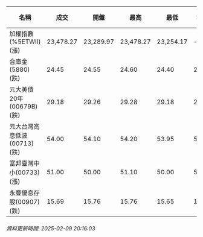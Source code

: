 | 名稱 | 成交 | 開盤 | 最高 | 最低 | 均價 | 成交金額(億) | 昨收 | 漲跌幅 | 漲跌 | 總量 | 昨量 | 振幅 |
| -------- | -------- | -------- | -------- |-------- | -------- | -------- |-------- |-------- |-------- | -------- | -------- |-------- |
|加權指數(%5ETWII) (漲)|23,478.27|23,289.97|23,478.27|23,254.17|-|3,524.45|23,316.60|0.69%|161.67|5,945,995|0|0.96%|
|合庫金(5880) (跌)|24.45|24.55|24.60|24.40|24.45|1.79|24.65|0.81%|0.20|7,339|6,222|0.81%|
|元大美債20年(00679B) (跌)|29.18|29.26|29.28|29.18|29.23|13.62|29.22|0.14%|0.04|46,612|71,242|0.34%|
|元大台灣高息低波(00713) (跌)|54.00|54.10|54.20|53.95|54.04|4.79|54.10|0.18%|0.10|8,856|13,256|0.46%|
|富邦臺灣中小(00733) (漲)|51.00|50.00|51.10|50.00|50.87|0.970|49.95|2.10%|1.05|1,906|1,114|2.20%|
|永豐優息存股(00907) (跌)|15.69|15.76|15.76|15.65|15.68|0.258|15.76|0.44%|0.07|1,646|2,233|0.70%|
###### 資料更新時間: 2025-02-09 20:16:03